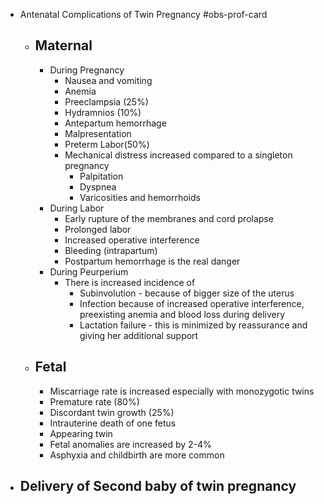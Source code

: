 - Antenatal Complications of Twin Pregnancy #obs-prof-card
  - ## Maternal
    - During Pregnancy
      - Nausea and vomiting
      - Anemia
      - Preeclampsia (25%)
      - Hydramnios (10%)
      - Antepartum hemorrhage
      - Malpresentation
      - Preterm Labor(50%)
      - Mechanical distress increased compared to a singleton pregnancy
        - Palpitation
        - Dyspnea
        - Varicosities and hemorrhoids
    - During Labor
      - Early rupture of the membranes and cord prolapse
      - Prolonged labor
      - Increased operative interference
      - Bleeding (intrapartum)
      - Postpartum hemorrhage is the real danger
    - During Peurperium
      - There is increased incidence of
        - Subinvolution - because of bigger size of the uterus
        - Infection because of increased operative interference, preexisting anemia and blood loss during delivery
        - Lactation failure - this is minimized by reassurance and giving her additional support
  - ## Fetal
    - Miscarriage rate is increased especially with monozygotic twins
    - Premature rate (80%)
    - Discordant twin growth (25%)
    - Intrauterine death of one fetus
    - Appearing twin
    - Fetal anomalies are increased by 2-4%
    - Asphyxia and childbirth are more common
- ## Delivery of Second baby of twin pregnancy
